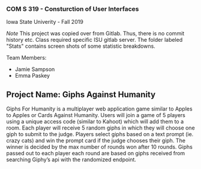 ### COM S 319 - Consturction of User Interfaces
Iowa State Univerity - Fall 2019


*Note* This project was copied over from Gitlab. Thus, there is no commit history etc. Class required specific ISU gitlab server. The folder labeled "Stats" contains screen shots of some statistic breakdowns.

Team Members:
- Jamie Sampson
- Emma Paskey

## Project Name: Giphs Against Humanity
Giphs For Humanity is a multiplayer web application game similar to Apples to Apples or Cards Against Humanity. Users will join a game of 5 players using a unique access code (similar to Kahoot) which will add them to a room. Each player will receive 5 random giphs in which they will choose one giph to submit to the judge. Players select giphs based on a text prompt (ie. crazy cats) and win the prompt card if the judge chooses their giph. The winner is decided by the max number of rounds won after 10 rounds. Giphs passed out to each player each round are based on giphs received from searching Giphy’s api with the randomized endpoint.  


